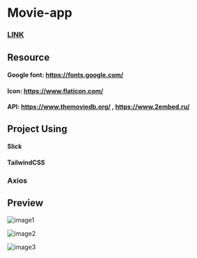 # Movie-app

### [LINK](bilimovies.netlify.app)

## Resource
#### Google font: https://fonts.google.com/

#### Icon: https://www.flaticon.com/

#### API: https://www.themoviedb.org/   ,  https://www.2embed.ru/
## Project Using
#### Slick
#### TailwindCSS
### Axios
## Preview

![image1](https://user-images.githubusercontent.com/62241342/146627330-ab495599-b2ba-4471-9c38-1f80b85adf3a.png)



![image2](https://user-images.githubusercontent.com/62241342/146627335-2f09db17-d7b5-402e-8c55-1ac2763ab62f.png)



![image3](https://user-images.githubusercontent.com/62241342/146627339-8e2f0ec1-b4c5-4454-a818-9b9e28ce942f.png)
